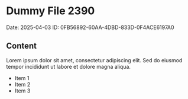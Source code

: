 # Dummy File 2390

Date: 2025-04-03
ID: 0FB56892-60AA-4DBD-833D-0F4ACE6197A0

## Content

Lorem ipsum dolor sit amet, consectetur adipiscing elit.
Sed do eiusmod tempor incididunt ut labore et dolore magna aliqua.

* Item 1
* Item 2
* Item 3
